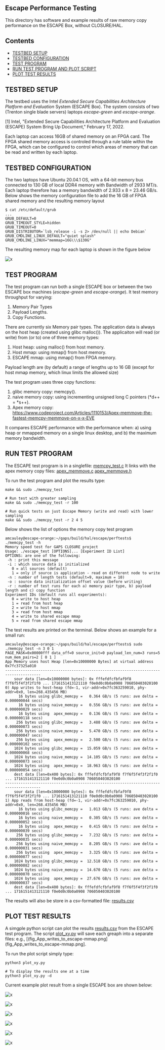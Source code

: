 ## Escape Performance Testing
This directory has software and example results of raw memory copy performance on the ESCAPE Box, without CLOSURE/HAL. 

## Contents

- [TESTBED SETUP](#testbed-setup)
- [TESTBED CONFIGURATION](#testbed-configuration)
- [TEST PROGRAM](#test-program)
- [RUN TEST PROGRAM AND PLOT SCRIPT](#run-test-program-and-plot-script)
- [PLOT TEST RESULTS](#plot-test-results)

## TESTBED SETUP
The testbed uses the Intel *Extended Secure Capabilities Architecture Platform and Evaluation* System (ESCAPE Box). 
The system consists of two (Trenton single blade servers) laptops *escape-green* and *escape-orange*. 

[1] Intel, "Extended Secure Capabilities Architecture Platform and Evaluation (ESCAPE) System Bring Up Document," February 17, 2022.

Each laptop can access 16GB of shared memory on an FPGA card. 
The FPGA shared memory access is controled through a rule table within the FPGA, which can be configured to control which areas of memory that can be read and written by each laptop.

## TESTBED CONFIGURATION
The two laptops have Ubuntu 20.04.1 OS, with a 64-bit memory bus connected to 130 GB of local DDR4 memory with Bandwidth of 2933 MT/s. 
Each laptop therefore has a memory bandwidth of 2.933 x 8 = 23.46 GB/s.
Below shows the memory configuration file to add the 16 GB of FPGA shared memory and the resulting memory layout

```
$ cat /etc/default/grub
...
GRUB_DEFAULT=0
GRUB_TIMEOUT_STYLE=hidden
GRUB_TIMEOUT=0
GRUB_DISTRIBUTOR=`lsb_release -i -s 2> /dev/null || echo Debian`
GRUB_CMDLINE_LINUX_DEFAULT="quiet splash"
GRUB_CMDLINE_LINUX="memmap=16G\\\$130G"
```

The resulting memory map for each laptop is shown in the figure below 

![x](escape_box_linux_memory_map.png "Escape Box Memory Map")

## TEST PROGRAM
The test program can run both a single ESCAPE box or between the two ESCAPE box machines (*escape-green* and *escape-orange*). It test memory throughput for varying:
1. Memory Pair Types
2. Payload Lengths.
3. Copy Functions.

There are currently six Memory pair types. The application data is always on the host heap (created using glibc malloc()). 
The applicaiton will read (or write) from (or to) one of three memory types:
1. Host heap: using malloc() from host memory.
2. Host mmap: using mmap() from host memory.
3. ESCAPE mmap: using mmap() from FPGA memory. 

Payload length are (by default) a range of lengths up to 16 GB (except for host mmap memory, which linux limits the allowed size)

The test program uses three copy functions:
1. glibc memory copy: memcpy().
2. naive memory copy: using incrementing unsigned long C pointers (*d++ = *s++).
3. Apex memory copy: https://www.codeproject.com/Articles/1110153/Apex-memmove-the-fastest-memcpy-memmove-on-x-x-EVE


It compares ESCAPE performance with the performance when: a) using heap or mmapped memory on a single linux desktop, and b) the maximum memory bandwidth.

## RUN TEST PROGRAM
The ESCAPE test program is in a singlefile: [memcpy_test.c](memcpy_test.c)
It links with the apex memory copy files: [apex_memmove.c](apex_memmove.c) [apex_memmove.h](apex_memmove.h)

To run the test program and plot the results type:
```
make && sudo ./memcpy_test  

# Run test with greater sampling
make && sudo ./memcpy_test -r 100

# Run quick tests on just Escape Memory (write and read) with lower sampling
make && sudo ./memcpy_test -r 2 4 5
```

Below shows the list of options the memory copy test program 
```
amcauley@escape-orange:~/gaps/build/hal/escape/perftests$ ./memcpy_test -h
Memory speed test for GAPS CLOSURE project
Usage: ./escape_test [OPTIONS]... [Experiment ID List]
OPTIONS: are one of the following:
 -h : print this message
 -i : which source data is initialized
   0 = all sources (default)
   1 = only if source is application - read on different node to write
 -n : number of length tests (default=9, maximum = 10)
 -o : source data initialization offset value (before writing)
 -r : number of test runs for each a) memory pair type, b) payload length and c) copy function
Experiment IDs (default runs all experiments):
   0 = write to host heap
   1 = read from host heap
   2 = write to host mmap
   3 = read from host mmap
   4 = write to shared escape mmap
   5 = read from shared escape mmap
```

The test results are printed on the terminal. Below shows an example for a small run:
```
amcauley@escape-orange:~/gaps/build/hal/escape/perftests$ sudo ./memcpy_test -n 3 0 1
PAGE_MASK=0x00000fff data_off=0 source_init=0 payload_len_num=3 runs=5 num_mem_pairs=2 [ 0 1 ]
App Memory uses host Heap [len=0x10000000 Bytes] at virtual address 0x7fc37325a010
--------------------------------------------------------------------------------------
    sour data [len=0x10000000 bytes]: 0x fffefdfcfbfaf9f8 f7f6f5f4f3f2f1f0 ... 1716151413121110 f0e0d0c0b0a0908 706050403020100
0) App writes to host-heap (fd=-1, vir-addr=0x7fc363259010, phy-addr=0x0, len=268.435456 MB)
      16 bytes using glibc_memcpy =   0.364 GB/s (5 runs: ave delta = 0.000000044 secs)
      16 bytes using naive_memcpy =   0.556 GB/s (5 runs: ave delta = 0.000000029 secs)
      16 bytes using  apex_memcpy =   0.136 GB/s (5 runs: ave delta = 0.000000118 secs)
     256 bytes using glibc_memcpy =   3.488 GB/s (5 runs: ave delta = 0.000000073 secs)
     256 bytes using naive_memcpy =   5.470 GB/s (5 runs: ave delta = 0.000000047 secs)
     256 bytes using  apex_memcpy =   2.500 GB/s (5 runs: ave delta = 0.000000102 secs)
    1024 bytes using glibc_memcpy =  15.059 GB/s (5 runs: ave delta = 0.000000068 secs)
    1024 bytes using naive_memcpy =  14.105 GB/s (5 runs: ave delta = 0.000000073 secs)
    1024 bytes using  apex_memcpy =  18.963 GB/s (5 runs: ave delta = 0.000000054 secs)
    dest data [len=0x400 bytes]: 0x fffefdfcfbfaf9f8 f7f6f5f4f3f2f1f0 ... 1716151413121110 f0e0d0c0b0a0908 706050403020100
--------------------------------------------------------------------------------------
    sour data [len=0x10000000 bytes]: 0x fffefdfcfbfaf9f8 f7f6f5f4f3f2f1f0 ... 1716151413121110 f0e0d0c0b0a0908 706050403020100
1) App reads from host-heap (fd=-1, vir-addr=0x7fc363259010, phy-addr=0x0, len=268.435456 MB)
      16 bytes using glibc_memcpy =   1.013 GB/s (5 runs: ave delta = 0.000000016 secs)
      16 bytes using naive_memcpy =   0.305 GB/s (5 runs: ave delta = 0.000000052 secs)
      16 bytes using  apex_memcpy =   0.415 GB/s (5 runs: ave delta = 0.000000039 secs)
     256 bytes using glibc_memcpy =   7.232 GB/s (5 runs: ave delta = 0.000000035 secs)
     256 bytes using naive_memcpy =   8.205 GB/s (5 runs: ave delta = 0.000000031 secs)
     256 bytes using  apex_memcpy =   3.325 GB/s (5 runs: ave delta = 0.000000077 secs)
    1024 bytes using glibc_memcpy =  12.518 GB/s (5 runs: ave delta = 0.000000082 secs)
    1024 bytes using naive_memcpy =  14.670 GB/s (5 runs: ave delta = 0.000000070 secs)
    1024 bytes using  apex_memcpy =  27.676 GB/s (5 runs: ave delta = 0.000000037 secs)
    dest data [len=0x400 bytes]: 0x fffefdfcfbfaf9f8 f7f6f5f4f3f2f1f0 ... 1716151413121110 f0e0d0c0b0a0908 706050403020100
```

The results will also be store in a csv-formatted file: [results.csv](results.csv)


## PLOT TEST RESULTS
A simgple python script can plot the results [results.csv](results.csv) from the ESCAPE test program.
The script [plot_xy.py](plot_xy.py) will save each greaph into a separate files: e.g., [(fig_App_writes_to_escape-mmap.png](fig_App_writes_to_escape-mmap.png].

To run the plot script simply type:
```
python3 plot_xy.py 

# To display the results one at a time
python3 plot_xy.py -d
```
Current example plot result from a single ESCAPE box are shown below:

![x](fig_App_writes_to_escape-mmap.png "App writes to escape-mmap")

![x](fig_App_reads_from_escape-mmap.png "App reads from escape-mmap")

![x](fig_App_writes_to_host-heap.png "App writes to host-heap")

![x](fig_App_reads_from_host-heap.png "App reads from host-heap")

![x](fig_App_writes_to_host-mmap.png "App writes to escape-mmap")

![x](fig_App_reads_from_host-mmap.png "App reads from host-mmap")
